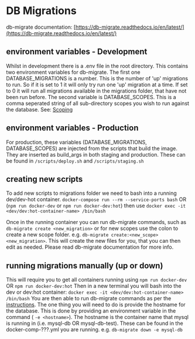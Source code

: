 # DB Migrations

db-migrate documentation: [https://db-migrate.readthedocs.io/en/latest/](https://db-migrate.readthedocs.io/en/latest/)

## environment variables - Development

Whilst in development there is a .env file in the root directory. This contains two environment variables for db-migrate.
The first one DATABASE_MIGRATIONS is a number. This is the number of 'up' migrations to run. So if it is set to 1 it will only try run one 'up' migration at a time. If set to 0 it will run all migrations available in the migrations folder, that have not been run before.
The second variable is DATABASE_SCOPES. This is a comma seperated string of all sub-directory scopes you wish to run against the database.
See: [Scoping](https://db-migrate.readthedocs.io/en/latest/Getting%20Started/commands/#scoping)

## environment variables - Production

For production, these variables (DATABASE_MIGRATIONS, DATABASE_SCOPES) are injected from the scripts that build the image.
They are inserted as build_args in both staging and production. These can be found in `/scripts/deploy.sh` and `/scripts/staging.sh`

## creating new scripts

To add new scripts to migrations folder we need to bash into a running dev/dev-hot container. `docker-compose run --rm --service-ports bash`
OR (`npm run docker-dev` or `npm run docker-dev:hot`) then use `docker exec -it <dev/dev:hot-container-name> /bin/bash`

Once in the running container you can run db-migrate commands, such as `db-migrate create <new_migration>` or for new scopes use the colon to create a new scope folder. e.g. `db-migrate create:<new_scope> <new_migration>`. This will create the new files for you, that you can then edit as needed.
Please read db-migrate documentation for more info.

## running migrations manually (up or down)

This will require you to get all containers running using `npm run docker-dev` OR `npm run docker-dev:hot`
Then in a new terminal you will bash into the dev or dev:hot container: `docker exec -it <dev/dev:hot-container-name> /bin/bash`
You are then able to run db-migrate commands as per the [instructions](https://db-migrate.readthedocs.io/en/latest/Getting%20Started/commands/#commands).
The one thing you will need to do is provide the hostname for the database. This is done by providing an environment variable in the command ( `-e <hostname>`). The hostname is the container name that mysql is running in (i.e. mysql-db OR mysql-db-test). These can be found in the docker-comp-???.yml you are running.
e.g. `db-migrate down -e mysql-db`